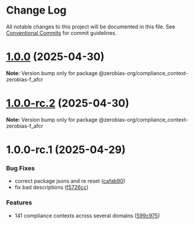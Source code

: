 # Change Log

All notable changes to this project will be documented in this file.
See [Conventional Commits](https://conventionalcommits.org) for commit guidelines.

# [1.0.0](https://github.com/zerobias-org/compliance_context/compare/@zerobias-org/compliance_context-zerobias-f_afcr@1.0.0-rc.2...@zerobias-org/compliance_context-zerobias-f_afcr@1.0.0) (2025-04-30)

**Note:** Version bump only for package @zerobias-org/compliance_context-zerobias-f_afcr





# [1.0.0-rc.2](https://github.com/zerobias-org/compliance_context/compare/@zerobias-org/compliance_context-zerobias-f_afcr@1.0.0-rc.1...@zerobias-org/compliance_context-zerobias-f_afcr@1.0.0-rc.2) (2025-04-30)

**Note:** Version bump only for package @zerobias-org/compliance_context-zerobias-f_afcr





# 1.0.0-rc.1 (2025-04-29)


### Bug Fixes

* correct package jsons and re reset ([cafab90](https://github.com/zerobias-org/compliance_context/commit/cafab90b3771e45ffeefa4ea2dca415266baa99f))
* fix bad descriptions ([f5726cc](https://github.com/zerobias-org/compliance_context/commit/f5726cc749df176f6d8e37f3d2ed07b1302f60e5))


### Features

* 141 compliance contexts across several domains ([599c975](https://github.com/zerobias-org/compliance_context/commit/599c975fcf3da5bbfffe4113c7f5f793e5231e68))
